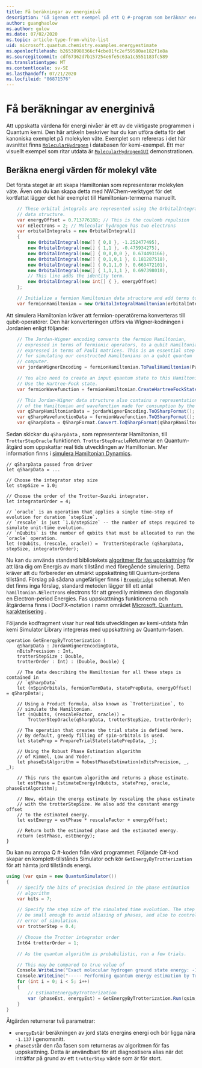 ```yaml
---
title: Få beräkningar av energinivå
description: 'Gå igenom ett exempel på ett Q #-program som beräknar energi nivå värden för molekyl väte.'
author: guanghaolow
ms.author: gulow
ms.date: 07/02/2020
ms.topic: article-type-from-white-list
uid: microsoft.quantum.chemistry.examples.energyestimate
ms.openlocfilehash: b26538980366cf4cbe01fc2ef59580ae182f1e8a
ms.sourcegitcommit: cdf67362d7b157254e6fe5c63a1c5551183fc589
ms.translationtype: MT
ms.contentlocale: sv-SE
ms.lasthandoff: 07/21/2020
ms.locfileid: "86871576"
---
```

# <a name="obtaining-energy-level-estimates"></a>Få beräkningar av energinivå
Att uppskatta värdena för energi nivåer är ett av de viktigaste programmen i Quantum kemi. Den här artikeln beskriver hur du kan utföra detta för det kanoniska exemplet på molekylen väte. Exemplet som refereras i det här avsnittet finns [`MolecularHydrogen`](https://github.com/microsoft/Quantum/tree/master/samples/chemistry/MolecularHydrogen) i databasen för kemi-exempel. Ett mer visuellt exempel som ritar utdata är [`MolecularHydrogenGUI`](https://github.com/microsoft/Quantum/tree/master/samples/chemistry/MolecularHydrogenGUI) demonstrationen.

## <a name="estimating-the-energy-values-of-molecular-hydrogen"></a>Beräkna energi värden för molekyl väte

Det första steget är att skapa Hamiltonian som representerar molekylen väte. Även om du kan skapa detta med NWChem-verktyget för det kortfattat lägger det här exemplet till Hamiltonian-termerna manuellt.

```csharp
    // These orbital integrals are represented using the OrbitalIntegral
    // data structure.
    var energyOffset = 0.713776188; // This is the coulomb repulsion
    var nElectrons = 2; // Molecular hydrogen has two electrons
    var orbitalIntegrals = new OrbitalIntegral[]
    {
        new OrbitalIntegral(new[] { 0,0 }, -1.252477495),
        new OrbitalIntegral(new[] { 1,1 }, -0.475934275),
        new OrbitalIntegral(new[] { 0,0,0,0 }, 0.674493166),
        new OrbitalIntegral(new[] { 0,1,0,1 }, 0.181287518),
        new OrbitalIntegral(new[] { 0,1,1,0 }, 0.663472101),
        new OrbitalIntegral(new[] { 1,1,1,1 }, 0.697398010),
        // This line adds the identity term.
        new OrbitalIntegral(new int[] { }, energyOffset)
    };

    // Initialize a fermion Hamiltonian data structure and add terms to it.
    var fermionHamiltonian = new OrbitalIntegralHamiltonian(orbitalIntegrals).ToFermionHamiltonian();
```

Att simulera Hamiltonian kräver att fermion-operatörerna konverteras till qubit-operatörer. Den här konverteringen utförs via Wigner-kodningen i Jordanien enligt följande:

```csharp
    // The Jordan-Wigner encoding converts the fermion Hamiltonian, 
    // expressed in terms of fermionic operators, to a qubit Hamiltonian,
    // expressed in terms of Pauli matrices. This is an essential step
    // for simulating our constructed Hamiltonians on a qubit quantum
    // computer.
    var jordanWignerEncoding = fermionHamiltonian.ToPauliHamiltonian(Pauli.QubitEncoding.JordanWigner);

    // You also need to create an input quantum state to this Hamiltonian.
    // Use the Hartree-Fock state.
    var fermionWavefunction = fermionHamiltonian.CreateHartreeFockState(nElectrons);

    // This Jordan-Wigner data structure also contains a representation 
    // of the Hamiltonian and wavefunction made for consumption by the Q# operations.
    var qSharpHamiltonianData = jordanWignerEncoding.ToQSharpFormat();
    var qSharpWavefunctionData = fermionWavefunction.ToQSharpFormat();
    var qSharpData = QSharpFormat.Convert.ToQSharpFormat(qSharpHamiltonianData, qSharpWavefunctionData);
```

Sedan skickar du `qSharpData` , som representerar Hamiltonian, till `TrotterStepOracle` funktionen. `TrotterStepOracle`Returnerar en Quantum-åtgärd som uppskattar real tids utvecklingen av Hamiltonian. Mer information finns i [simulera Hamiltonian Dynamics](xref:microsoft.quantum.chemistry.concepts.simulationalgorithms).

```qsharp
// qSharpData passed from driver
let qSharpData = ... 

// Choose the integrator step size
let stepSize = 1.0;

// Choose the order of the Trotter—Suzuki integrator.
let integratorOrder = 4;

// `oracle` is an operation that applies a single time-step of evolution for duration `stepSize`.
// `rescale` is just `1.0/stepSize` -- the number of steps required to simulate unit-time evolution.
// `nQubits` is the number of qubits that must be allocated to run the `oracle` operation.
let (nQubits, (rescale, oracle)) =  TrotterStepOracle (qSharpData, stepSize, integratorOrder);
```

Nu kan du använda standard bibliotekets [algoritmer för fas uppskattning](xref:microsoft.quantum.libraries.characterization) för att lära dig om Energis av mark tillstånd med föregående simulering. Detta kräver att du förbereder en utmärkt uppskattning till Quantum-jordens tillstånd. Förslag på sådana ungefärliger finns i [`Broombridge`](xref:microsoft.quantum.libraries.chemistry.schema.broombridge) schemat. Men det finns inga förslag, standard metoden lägger till ett antal `hamiltonian.NElectrons` electrons för att greedily minimera den diagonala en Electron-period Energies. Fas uppskattnings funktionerna och åtgärderna finns i DocFX-notation i namn området [Microsoft. Quantum. karakterisering](xref:microsoft.quantum.characterization) .

Följande kodfragment visar hur real tids utvecklingen av kemi-utdata från kemi Simulator Library integreras med uppskattning av Quantum-fasen.

```qsharp
operation GetEnergyByTrotterization (
    qSharpData : JordanWignerEncodingData, 
    nBitsPrecision : Int, 
    trotterStepSize : Double, 
    trotterOrder : Int) : (Double, Double) {
    
    // The data describing the Hamiltonian for all these steps is contained in
    // `qSharpData`
    let (nSpinOrbitals, fermionTermData, statePrepData, energyOffset) = qSharpData!;
    
    // Using a Product formula, also known as `Trotterization`, to
    // simulate the Hamiltonian.
    let (nQubits, (rescaleFactor, oracle)) = 
        TrotterStepOracle(qSharpData, trotterStepSize, trotterOrder);
    
    // The operation that creates the trial state is defined here.
    // By default, greedy filling of spin-orbitals is used.
    let statePrep = PrepareTrialState(statePrepData, _);
    
    // Using the Robust Phase Estimation algorithm
    // of Kimmel, Low and Yoder.
    let phaseEstAlgorithm = RobustPhaseEstimation(nBitsPrecision, _, _);
    
    // This runs the quantum algorithm and returns a phase estimate.
    let estPhase = EstimateEnergy(nQubits, statePrep, oracle, phaseEstAlgorithm);
    
    // Now, obtain the energy estimate by rescaling the phase estimate
    // with the trotterStepSize. We also add the constant energy offset
    // to the estimated energy.
    let estEnergy = estPhase * rescaleFactor + energyOffset;
    
    // Return both the estimated phase and the estimated energy.
    return (estPhase, estEnergy);
}
```

Du kan nu anropa Q #-koden från värd programmet. Följande C#-kod skapar en komplett-tillstånds Simulator och kör `GetEnergyByTrotterization` för att hämta jord tillstånds energi.

```csharp
using (var qsim = new QuantumSimulator())
{
    // Specify the bits of precision desired in the phase estimation 
    // algorithm
    var bits = 7;

    // Specify the step size of the simulated time evolution. The step size needs to
    // be small enough to avoid aliasing of phases, and also to control the
    // error of simulation.
    var trotterStep = 0.4;

    // Choose the Trotter integrator order
    Int64 trotterOrder = 1;

    // As the quantum algorithm is probabilistic, run a few trials.

    // This may be compared to true value of
    Console.WriteLine("Exact molecular hydrogen ground state energy: -1.137260278.\n");
    Console.WriteLine("----- Performing quantum energy estimation by Trotter simulation algorithm");
    for (int i = 0; i < 5; i++)
    {
        // EstimateEnergyByTrotterization
        var (phaseEst, energyEst) = GetEnergyByTrotterization.Run(qsim, qSharpData, bits, trotterStep, trotterOrder).Result;
    }
}
```

Åtgärden returnerar två parametrar: 

- `energyEst`är beräkningen av jord stats energins energi och bör ligga nära `-1.137` i genomsnitt. 
- `phaseEst`är den råa fasen som returneras av algoritmen för fas uppskattning. Detta är användbart för att diagnostisera alias när det inträffar på grund av ett `trotterStep` värde som är för stort.
